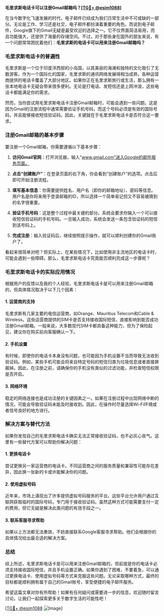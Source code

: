 **毛里求斯电话卡可以注册Gmail邮箱吗？[[TG💪+ @esim1088](https://t.me/s/esim1088)]**

在当今数字化飞速发展的时代，电子邮件已经成为我们日常生活中不可或缺的一部分。无论是工作、学习还是社交，电子邮件都扮演着重要的角色。而说到电子邮件，Google旗下的Gmail无疑是最受欢迎的选择之一。它不仅界面简洁易用，而且功能强大，还提供了海量的存储空间。不过，对于那些身在国外的朋友来说，有一个问题常常困扰着他们：**毛里求斯的电话卡可以用来注册Gmail邮箱吗？**

### 毛里求斯电话卡的普遍性

毛里求斯是一个位于印度洋西部的小岛国，以其美丽的海滩和独特的文化吸引了无数游客。作为一个国际化的国家，毛里求斯的通讯网络发展得相当成熟，各种运营商提供的电话卡覆盖了大部分地区。如果你正在毛里求斯旅行或生活，那么拥有一张本地电话卡无疑会带来很多便利。无论是打电话、发短信还是上网冲浪，这些电话卡都能满足你的需求。

然而，当你尝试用毛里求斯电话卡注册Gmail邮箱时，可能会遇到一些问题。这是因为Gmail的注册流程中通常需要验证手机号码，而这个号码必须是有效的国际号码，并且能够接收短信验证码。因此，关键就在于毛里求斯电话卡是否符合这一要求。

### 注册Gmail邮箱的基本步骤

要注册一个Gmail邮箱，你需要遵循以下基本步骤：

1. **访问Gmail官网**：打开浏览器，输入“www.gmail.com”进入Google的邮件服务页面。
   
2. **点击“创建账户”**：在登录页面的右下角，你会看到“创建账户”的选项。点击后即可开始注册流程。

3. **填写基本信息**：你需要提供姓名、用户名（即你的邮箱地址）、密码等信息。用户名是你将来用于登录邮箱的ID，所以选择一个简单易记但又不容易被猜到的名字很重要。

4. **验证手机号码**：这是整个过程中最关键的部分。系统会要求你输入一个可以接收短信验证码的手机号码。一旦输入成功，系统会发送一条包含验证码的短信到该号码上。

5. **完成注册**：输入验证码后，继续按照提示操作，就可以顺利创建你的Gmail账户了。

看起来很简单对吧？但实际上，在某些情况下，比如使用非主流地区的电话卡时，可能会遇到一些障碍。那么，毛里求斯电话卡究竟能否顺利完成这一步骤呢？

### 毛里求斯电话卡的实际应用情况

根据用户的反馈以及我的个人经验，毛里求斯电话卡是可以用来注册Gmail邮箱的，但具体情况取决于以下几个因素：

#### 1. **运营商的支持**
毛里求斯有几家主要的电信运营商，如Orange、Mauritius Telecom和Cable & Wireless。这些运营商提供的SIM卡是否支持接收国际短信，直接影响到能否成功注册Gmail邮箱。一般来说，大多数现代SIM卡都具备这种能力，但为了保险起见，建议你在购买前向客服确认一下。

#### 2. **手机设置**
有时候，即使你的电话卡本身没有问题，也可能因为手机设置不当而导致无法收到验证码。例如，某些手机可能会将来自特定号码的短信归类为垃圾信息或者直接屏蔽掉。因此，在注册之前，请确保你的手机没有类似的过滤功能，并检查短信权限是否开启。

#### 3. **网络环境**
稳定的网络连接也是成功注册的关键因素之一。如果在注册过程中出现网络中断的情况，可能会导致验证码未能及时接收到。因此，在操作时尽量选择Wi-Fi环境或者信号良好的地方进行。

### 解决方案与替代方法

如果你发现自己的毛里求斯电话卡确实无法正常接收验证码，也不必灰心丧气。这里有一些替代方案可以帮助你解决问题：

#### 1. **更换电话卡**
尝试更换另一家运营商的电话卡。不同运营商之间的服务质量和兼容性可能存在差异，因此换一张新的卡或许能解决你的问题。

#### 2. **使用虚拟号码**
近年来，市场上涌现出了许多提供虚拟号码服务的平台。这些平台允许用户通过互联网获取临时的国际号码，专门用于接收验证码。虽然这种方式可能需要支付一定的费用，但它无疑是解决此类问题的有效手段之一。

#### 3. **联系客服寻求帮助**
如果以上方法都无法奏效，不妨直接联系Google客服寻求帮助。他们会根据你的具体情况给出最合适的解决方案。

### 总结

综上所述，毛里求斯电话卡是可以用来注册Gmail邮箱的，但前提是你的电话卡必须支持接收国际短信，并且手机设置正确。如果你遇到了困难，不要着急，可以通过更换电话卡、使用虚拟号码等方式来克服这些问题。无论采取哪种方式，最终的目标都是顺利拥有属于自己的Gmail账号，享受便捷的电子邮件服务。

希望这篇文章对你有所帮助！如果有任何疑问或需要进一步的信息，欢迎随时留言讨论。让我们一起探索更多关于数字生活的可能性吧！

[[TG💪+ @esim1088](https://t.me/s/esim1088) ![Image](https://i.postimg.cc/4NQfJmqS/Snipaste-2025-05-13-00-14-12.png)]